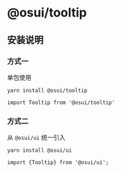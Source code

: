 # @osui/tooltip

## 安装说明

### 方式一

单包使用

```
yarn install @osui/tooltip
```

```
import Tooltip from '@osui/tooltip'
```

### 方式二

从 `@osui/ui` 统一引入

```
yarn install @osui/ui
```

```
import {Tooltip} from '@osui/ui';
```



